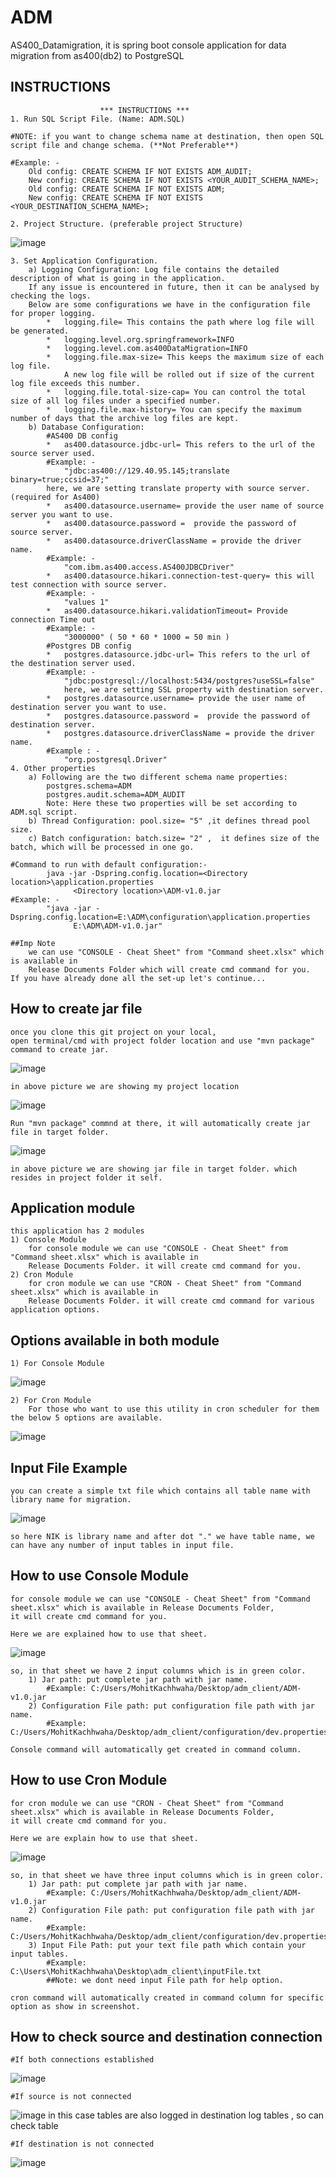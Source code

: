 # ADM

AS400_Datamigration,
 it is spring boot console application for data migration from as400(db2) to PostgreSQL
 
 ## INSTRUCTIONS
  						
						*** INSTRUCTIONS ***
	1. Run SQL Script File. (Name: ADM.SQL)
	
	#NOTE: if you want to change schema name at destination, then open SQL script file and change schema. (**Not Preferable**) 
	
	#Example: - 
		Old config: CREATE SCHEMA IF NOT EXISTS ADM_AUDIT;
		New config: CREATE SCHEMA IF NOT EXISTS <YOUR_AUDIT_SCHEMA_NAME>;
		Old config: CREATE SCHEMA IF NOT EXISTS ADM;
		New config: CREATE SCHEMA IF NOT EXISTS <YOUR_DESTINATION_SCHEMA_NAME>;
		
	2. Project Structure. (preferable project Structure)
	
![image](https://user-images.githubusercontent.com/75680603/126644337-f8dea28c-ad89-4eef-9b61-b1d790dcbbb0.png)

	3. Set Application Configuration.	
		a) Logging Configuration: Log file contains the detailed description of what is going in the application.
		If any issue is encountered in future, then it can be analysed by checking the logs.
		Below are some configurations we have in the configuration file for proper logging.
			*	logging.file= This contains the path where log file will be generated.
			*	logging.level.org.springframework=INFO
			*	logging.level.com.as400DataMigration=INFO
			*	logging.file.max-size= This keeps the maximum size of each log file.
			 	A new log file will be rolled out if size of the current log file exceeds this number.
			*	logging.file.total-size-cap= You can control the total size of all log files under a specified number.
			*	logging.file.max-history= You can specify the maximum number of days that the archive log files are kept.
		b) Database Configuration: 
			#AS400 DB config
			*   as400.datasource.jdbc-url= This refers to the url of the source server used.
			#Example: - 
				"jdbc:as400://129.40.95.145;translate binary=true;ccsid=37;"
			here, we are setting translate property with source server. (required for As400)
			*   as400.datasource.username= provide the user name of source server you want to use.
			*   as400.datasource.password =  provide the password of source server.
			*   as400.datasource.driverClassName = provide the driver  name. 
			#Example: - 
				"com.ibm.as400.access.AS400JDBCDriver"
			*   as400.datasource.hikari.connection-test-query= this will test connection with source server. 
			#Example: - 
				"values 1"  
			*   as400.datasource.hikari.validationTimeout= Provide connection Time out  
			#Example: - 
				"3000000" ( 50 * 60 * 1000 = 50 min )
			#Postgres DB config
			*   postgres.datasource.jdbc-url= This refers to the url of the destination server used.
			#Example: - 
				"jdbc:postgresql://localhost:5434/postgres?useSSL=false"
				here, we are setting SSL property with destination server. 
			*   postgres.datasource.username= provide the user name of destination server you want to use.
			*   postgres.datasource.password =  provide the password of destination server.
			*   postgres.datasource.driverClassName = provide the driver  name. 
			#Example : - 
				"org.postgresql.Driver"
	4. Other properties
		a) Following are the two different schema name properties: 
			postgres.schema=ADM
			postgres.audit.schema=ADM_AUDIT
			Note: Here these two properties will be set according to ADM.sql script.
		b) Thread Configuration: pool.size= "5" ,it defines thread pool size. 
		c) Batch configuration: batch.size= "2" ,  it defines size of the batch, which will be processed in one go.
    		
	#Command to run with default configuration:-
    		java -jar -Dspring.config.location=<Directory location>\application.properties 
    			  <Directory location>\ADM-v1.0.jar
   	#Example: -
    		"java -jar -Dspring.config.location=E:\ADM\configuration\application.properties 
    			  E:\ADM\ADM-v1.0.jar"
    			     
   	##Imp Note 
   		we can use "CONSOLE - Cheat Sheet" from "Command sheet.xlsx" which is available in 
		Release Documents Folder which will create cmd command for you. 
	If you have already done all the set-up let's continue...
	
## How to create jar file
	once you clone this git project on your local,
	open terminal/cmd with project folder location and use "mvn package" command to create jar.
	
![image](https://user-images.githubusercontent.com/75680603/127272043-242288ac-27f3-48bd-aac4-ed6b426dc331.png)
	
	in above picture we are showing my project location
	
![image](https://user-images.githubusercontent.com/75680603/127271921-a73e6388-5d77-4a3b-b557-e879c6fb90eb.png)
	
	Run "mvn package" commnd at there, it will automatically create jar file in target folder.
	
![image](https://user-images.githubusercontent.com/75680603/127272226-c950bf15-b5af-4103-b47f-03d84762a7db.png)

	in above picture we are showing jar file in target folder. which resides in project folder it self.

    
## Application module
	this application has 2 modules
	1) Console Module
		for console module we can use "CONSOLE - Cheat Sheet" from "Command sheet.xlsx" which is available in 
		Release Documents Folder. it will create cmd command for you.
	2) Cron Module
		for cron module we can use "CRON - Cheat Sheet" from "Command sheet.xlsx" which is available in 
		Release Documents Folder. it will create cmd command for various application options.
    
## Options available in both module

	1) For Console Module 
![image](https://user-images.githubusercontent.com/75680603/126996396-d147badf-d0a5-4095-b159-4b904f722d77.png)

	2) For Cron Module 
		For those who want to use this utility in cron scheduler for them the below 5 options are available. 
![image](https://user-images.githubusercontent.com/75680603/126996884-934b9c6b-f067-4003-bbd4-7b38134d09bd.png)

## Input File Example

	you can create a simple txt file which contains all table name with library name for migration.		
![image](https://user-images.githubusercontent.com/75680603/126998148-ad7f934e-a65d-4f3a-8763-e26c7308a02f.png)	

	so here NIK is library name and after dot "." we have table name, we can have any number of input tables in input file. 
	
## How to use Console Module
	for console module we can use "CONSOLE - Cheat Sheet" from "Command sheet.xlsx" which is available in Release Documents Folder,
	it will create cmd command for you. 
	
	Here we are explained how to use that sheet.
	
![image](https://user-images.githubusercontent.com/75680603/127004942-58e65660-78cb-4ea0-864c-4975a3a03fef.png)
	
	so, in that sheet we have 2 input columns which is in green color. 
		1) Jar path: put complete jar path with jar name. 
			#Example: C:/Users/MohitKachhwaha/Desktop/adm_client/ADM-v1.0.jar
		2) Configuration File path: put configuration file path with jar name.
			#Example: C:/Users/MohitKachhwaha/Desktop/adm_client/configuration/dev.properties
	
	Console command will automatically get created in command column. 
    
## How to use Cron Module
	for cron module we can use "CRON - Cheat Sheet" from "Command sheet.xlsx" which is available in Release Documents Folder, 
	it will create cmd command for you. 
	
	Here we are explain how to use that sheet.
	
![image](https://user-images.githubusercontent.com/75680603/126994041-ccc7ab71-cc89-4b95-8f17-cbda2a28972b.png)

	so, in that sheet we have three input columns which is in green color. 
		1) Jar path: put complete jar path with jar name. 
			#Example: C:/Users/MohitKachhwaha/Desktop/adm_client/ADM-v1.0.jar
		2) Configuration File path: put configuration file path with jar name.
			#Example: C:/Users/MohitKachhwaha/Desktop/adm_client/configuration/dev.properties
		3) Input File Path: put your text file path which contain your input tables.
			#Example: C:\Users\MohitKachhwaha\Desktop\adm_client\inputFile.txt
			##Note: we dont need input File path for help option.
			
	cron command will automatically created in command column for specific option as show in screenshot.  
    
## How to check source and destination connection
	
	#If both connections established 
![image](https://user-images.githubusercontent.com/75680603/126661325-f7855d8f-ed4b-4aa9-8d70-7a7e8824cbfc.png)
	
	#If source is not connected 
![image](https://user-images.githubusercontent.com/75680603/126661445-1772e8d4-5c8d-4cff-bac4-19e74b513f12.png)
	 in this case tables are also logged in destination log tables , so can check table

	#If destination is not connected
![image](https://user-images.githubusercontent.com/75680603/126661560-ae34aae5-3bfa-43f8-a614-f01e55323c93.png)


    

 

 
                                      


